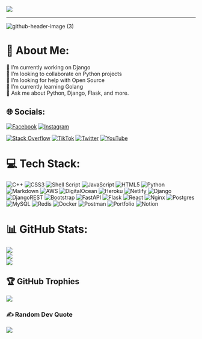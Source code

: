 [![](https://visitcount.itsvg.in/api?id=umair313&icon=0&color=0)](https://visitcount.itsvg.in)

---

<!--
![Umair-mehmood-bg](/images/Github-profile-card-without-background.png)
-->
![github-header-image (3)](https://github.com/umair313/umair313/assets/12728453/02213f17-65e0-4e71-9a90-2dc5363e5216)



# 💫 About Me:
🔭 I’m currently working on Django<br>👯 I’m looking to collaborate on Python projects<br>🤝 I’m looking for help with Open Source<br>🌱 I’m currently learning Golang<br>💬 Ask me about Python, Django, Flask, and more.


## 🌐 Socials:
[![Facebook](https://img.shields.io/badge/Facebook-%231877F2.svg?logo=Facebook&logoColor=white)](https://facebook.com/humair313) 
[![Instagram](https://img.shields.io/badge/Instagram-%23E4405F.svg?logo=Instagram&logoColor=white)](https://instagram.com/h_umair_313) 
<!--
[![LinkedIn](https://img.shields.io/badge/LinkedIn-%230077B5.svg?logo=linkedin&logoColor=white)](https://linkedin.com/in/hmumair) 
-->
[![Stack Overflow](https://img.shields.io/badge/-Stackoverflow-FE7A16?logo=stack-overflow&logoColor=white)](https://stackoverflow.com/users/5230568) 
[![TikTok](https://img.shields.io/badge/TikTok-%23000000.svg?logo=TikTok&logoColor=white)](https://tiktok.com/@theCodialogist) 
[![Twitter](https://img.shields.io/badge/Twitter-%231DA1F2.svg?logo=Twitter&logoColor=white)](https://twitter.com/hmumairmehmood) 
[![YouTube](https://img.shields.io/badge/YouTube-%23FF0000.svg?logo=YouTube&logoColor=white)](https://www.youtube.com/@iumair_mehmood) 




# 💻 Tech Stack:
![C++](https://img.shields.io/badge/c++-%2300599C.svg?style=for-the-badge&logo=c%2B%2B&logoColor=white) ![CSS3](https://img.shields.io/badge/css3-%231572B6.svg?style=for-the-badge&logo=css3&logoColor=white) ![Shell Script](https://img.shields.io/badge/shell_script-%23121011.svg?style=for-the-badge&logo=gnu-bash&logoColor=white) ![JavaScript](https://img.shields.io/badge/javascript-%23323330.svg?style=for-the-badge&logo=javascript&logoColor=%23F7DF1E) ![HTML5](https://img.shields.io/badge/html5-%23E34F26.svg?style=for-the-badge&logo=html5&logoColor=white) ![Python](https://img.shields.io/badge/python-3670A0?style=for-the-badge&logo=python&logoColor=ffdd54) ![Markdown](https://img.shields.io/badge/markdown-%23000000.svg?style=for-the-badge&logo=markdown&logoColor=white) ![AWS](https://img.shields.io/badge/AWS-%23FF9900.svg?style=for-the-badge&logo=amazon-aws&logoColor=white) ![DigitalOcean](https://img.shields.io/badge/DigitalOcean-%230167ff.svg?style=for-the-badge&logo=digitalOcean&logoColor=white) ![Heroku](https://img.shields.io/badge/heroku-%23430098.svg?style=for-the-badge&logo=heroku&logoColor=white) ![Netlify](https://img.shields.io/badge/netlify-%23000000.svg?style=for-the-badge&logo=netlify&logoColor=#00C7B7) ![Django](https://img.shields.io/badge/django-%23092E20.svg?style=for-the-badge&logo=django&logoColor=white) ![DjangoREST](https://img.shields.io/badge/DJANGO-REST-ff1709?style=for-the-badge&logo=django&logoColor=white&color=ff1709&labelColor=gray) ![Bootstrap](https://img.shields.io/badge/bootstrap-%23563D7C.svg?style=for-the-badge&logo=bootstrap&logoColor=white) ![FastAPI](https://img.shields.io/badge/FastAPI-005571?style=for-the-badge&logo=fastapi) ![Flask](https://img.shields.io/badge/flask-%23000.svg?style=for-the-badge&logo=flask&logoColor=white) ![React](https://img.shields.io/badge/react-%2320232a.svg?style=for-the-badge&logo=react&logoColor=%2361DAFB) ![Nginx](https://img.shields.io/badge/nginx-%23009639.svg?style=for-the-badge&logo=nginx&logoColor=white) ![Postgres](https://img.shields.io/badge/postgres-%23316192.svg?style=for-the-badge&logo=postgresql&logoColor=white) ![MySQL](https://img.shields.io/badge/mysql-%2300f.svg?style=for-the-badge&logo=mysql&logoColor=white) ![Redis](https://img.shields.io/badge/redis-%23DD0031.svg?style=for-the-badge&logo=redis&logoColor=white) ![Docker](https://img.shields.io/badge/docker-%230db7ed.svg?style=for-the-badge&logo=docker&logoColor=white) ![Postman](https://img.shields.io/badge/Postman-FF6C37?style=for-the-badge&logo=postman&logoColor=white) ![Portfolio](https://img.shields.io/badge/Portfolio-%23000000.svg?style=for-the-badge&logo=firefox&logoColor=#FF7139) ![Notion](https://img.shields.io/badge/Notion-%23000000.svg?style=for-the-badge&logo=notion&logoColor=white)


# 📊 GitHub Stats:
![](https://github-readme-stats.vercel.app/api?username=umair313&theme=dark&hide_border=false&include_all_commits=true&count_private=true)<br/>
![](https://github-readme-streak-stats.herokuapp.com/?user=umair313&theme=dark&hide_border=false)<br/>
![](https://github-readme-stats.vercel.app/api/top-langs/?username=umair313&theme=dark&hide_border=false&include_all_commits=true&count_private=true&layout=compact)

## 🏆 GitHub Trophies
![](https://github-profile-trophy.vercel.app/?username=umair313&theme=discord&no-frame=false&no-bg=false&margin-w=4)


### ✍️ Random Dev Quote
![](https://quotes-github-readme.vercel.app/api?type=vetical&theme=tokyonight)

<!-- ---
[![](https://visitcount.itsvg.in/api?id=umair313&icon=0&color=0)](https://visitcount.itsvg.in) -->

<!--
**umair313/umair313** is a ✨ _special_ ✨ repository because its `README.md` (this file) appears on your GitHub profile.
- 🌱 I’m currently learning Django, React, ML, DL, DataScience, Robotics etc
Here are some ideas to get you started:
- 📫 How to reach me at umairapi1995@gmail.com
- 🔭 I’m currently working on ...
- 🌱 I’m currently learning ...
- 👯 I’m looking to collaborate on ...
- 🤔 I’m looking for help with ...
- 💬 Ask me about ...
- 📫 How to reach me: ...
- 😄 Pronouns: ...
- ⚡ Fun fact: ...
-->

<!-- 
**I am always up for open source contributions, let's collaborate together!** -->

